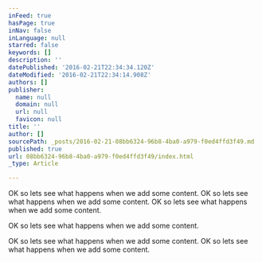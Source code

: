 ```yaml
---
inFeed: true
hasPage: true
inNav: false
inLanguage: null
starred: false
keywords: []
description: ''
datePublished: '2016-02-21T22:34:34.120Z'
dateModified: '2016-02-21T22:34:14.908Z'
authors: []
publisher:
  name: null
  domain: null
  url: null
  favicon: null
title: ''
author: []
sourcePath: _posts/2016-02-21-08bb6324-96b8-4ba0-a979-f0ed4ffd3f49.md
published: true
url: 08bb6324-96b8-4ba0-a979-f0ed4ffd3f49/index.html
_type: Article

---
```

OK so lets see what happens when we add some content. OK so lets see what happens when we add some content. OK so lets see what happens when we add some content.

OK so lets see what happens when we add some content.

OK so lets see what happens when we add some content. OK so lets see what happens when we add some content.